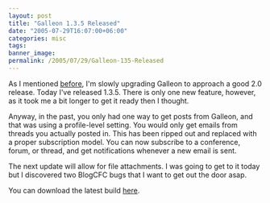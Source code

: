 ```yaml
---
layout: post
title: "Galleon 1.3.5 Released"
date: "2005-07-29T16:07:00+06:00"
categories: misc 
tags: 
banner_image: 
permalink: /2005/07/29/Galleon-135-Released
---
```


As I mentioned <a href="http://ray.camdenfamily.com/index.cfm/2005/7/15/Galleon-134-Released">before</a>, I'm slowly upgrading Galleon to approach a good 2.0 release. Today I've released 1.3.5. There is only one new feature, however, as it took me a bit longer to get it ready then I thought.

Anyway, in the past, you only had one way to get posts from Galleon, and that was using a profile-level setting. You would only get emails from threads you actually posted in. This has been ripped out and replaced with a proper subscription model. You can now subscribe to a conference, forum, or thread, and get notifications whenever a new email is sent. 

The next update will allow for file attachments. I was going to get to it today but I discovered two BlogCFC bugs that I want to get out the door asap. 

You can download the latest build <a href="http://ray.camdenfamily.com/downloads/forums.zip">here</a>.